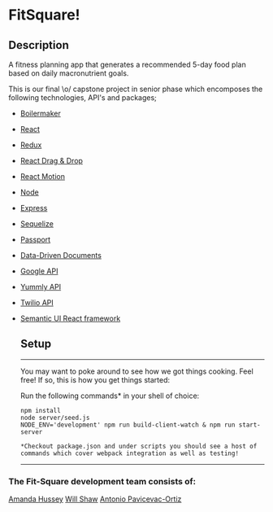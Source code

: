 # FitSquare!

## Description
     
A fitness planning app that generates a recommended 5-day food plan based on daily macronutrient goals.

This is our final \o/ capstone project in senior phase which encomposes the following technologies, API's and packages; 
  
  * [Boilermaker](https://github.com/FullstackAcademy/boilermaker)
  * [React](https://reactjs.org/)
  * [Redux](https://redux.js.org/)
  * [React Drag & Drop](http://react-dnd.github.io/react-dnd//)
  * [React Motion](https://github.com/chenglou/react-motion)
  * [Node](https://nodejs.org/en/)
  * [Express](https://expressjs.com/) 
  * [Sequelize](https://github.com/sequelize/sequelize) 
  * [Passport](http://www.passportjs.org/)
  * [Data-Driven Documents](https://d3js.org/)
  * [Google API](https://developers.google.com/)
  * [Yummly API](https://developer.yummly.com/documentation)
  * [Twilio API](https://www.twilio.com/docs/api)
  * [Semantic UI React framework](https://react.semantic-ui.com/introduction)  
    
    ## Setup
    
     ---
     
     You may want to poke around to see how we got things cooking. Feel free!
     If so, this is how you get things started:
     
    Run the following commands* in your shell of choice:
     ```
     npm install
     node server/seed.js
     NODE_ENV='development' npm run build-client-watch & npm run start-server
     
     *Checkout package.json and under scripts you should see a host of commands which cover webpack integration as well as testing! 
     ```
    ---
    
  ### The Fit-Square development team consists of:
  [Amanda Hussey](https://github.com/amandahussey)
  [Will Shaw](https://github.com/wrcs505)
  [Antonio Pavicevac-Ortiz](https://github.com/antonioOrtiz)
